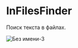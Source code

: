 # InFilesFinder
Поиск текста в файлах.

![Без имени-3](https://user-images.githubusercontent.com/21084600/169846089-97c2b3a1-32e7-4052-ba00-48c679f78f66.jpg)

